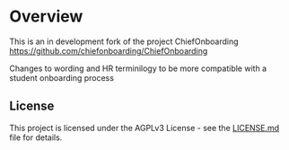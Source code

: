 # Overview

This is an in development fork of the project ChiefOnboarding https://github.com/chiefonboarding/ChiefOnboarding

Changes to wording and HR terminilogy to be more compatible with a student onboarding process

## License
This project is licensed under the AGPLv3 License - see the [LICENSE.md](LICENSE.md) file for details.
